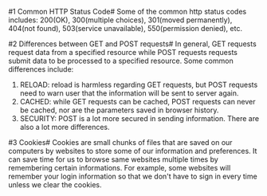 #1 Common HTTP Status Code#
Some of the common http status codes includes: 200(OK), 300(multiple choices),
301(moved permanently), 404(not found), 503(service unavailable), 550(permission denied), etc.

#2 Differences between GET and POST requests#
In general, GET requests request data from a specified resource while POST requests requests submit data to be processed to a specified resource. Some common differences include: 

1. RELOAD: reload is harmless regarding GET requests, but POST requests need to warn user that the information will be sent to server again. 
2. CACHED: while GET requests can be cached, POST requests can never be cached, nor are the parameters saved in browser history. 
3. SECURITY: POST is a lot more secured in sending information. There are also a lot more differences.

#3 Cookies#
Cookies are small chunks of files that are saved on our computers by websites to store some of our information and preferences. It can save time for us to browse same websites multiple times by remembering certain informations. For example, some websites will remember your login information so that we don't have to sign in every time unless we clear the cookies.